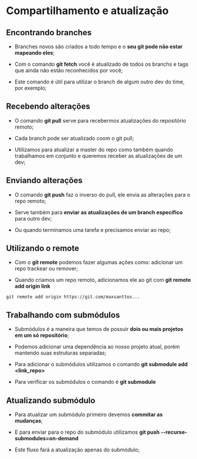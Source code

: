 # Compartilhamento e atualização

## Encontrando branches

* Branches novos são criados a todo tempo e o **seu git pode não estar mapeando eles**;

* Com o comando **git fetch** você é atualizado de todos os branchs e tags que ainda não estão reconhecidos por você;

* Este comando é útil para utilizar o branch de algum outro dev do time, por exemplo;

## Recebendo alterações

* O comando **git pull** serve para recebermos atualizações do repositório remoto;

* Cada branch pode ser atualizado coom o git pull;

* Utilizamos para atualizar a master do repo como também quando trabalhamos em conjunto e queremos receber as atualizações de um dev;

## Enviando alterações

* O comando **git push** faz o inverso do pull, ele envia as alterações para o repo remoto;

* Serve também para **enviar as atualizações de um branch específico** para outro dev;

* Ou quando terminamos uma tarefa e precisamos enviar ao repo;

## Utilizando o remote

* Com o **git remote** podemos fazer algumas ações como: adicionar um repo trackear ou remover;

* Quando criamos um repo remoto, adicionamos ele ao git com **git remote add origin link**

```gitexemple
git remote add origin https://git.com/maxsanttos...
```

## Trabalhando com submódulos

* Submódulos é a maneira que temos de possuir **dois ou mais projetos em um só repositório**;

* Podemos adicionar uma dependência ao nosso projeto atual, porém mantendo suas estruturas separadas;

* Para adicionar o submódulos utilizamos o comando **git submodule add <link_repo>**

* Para verificar os submódulos o comando é **git submodule**

## Atualizando submódulo

* Para atualizar um submódulo primeiro devemos **commitar as mudanças**;

* E para enviar para o repo do submódulo utilizamos **git push --recurse-submodules=on-demand**

* Este fluxo fará a atualização apenas do submódulo;
